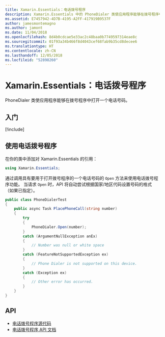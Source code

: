 ```yaml
---
title: Xamarin.Essentials：电话拨号程序
description: Xamarin.Essentials 中的 PhoneDialer 类使应用程序能够在拨号程序中打开一个电话号码
ms.assetid: E7457942-4D7B-4195-A2FF-417919B9537F
author: jamesmontemagno
ms.author: jamont
ms.date: 11/04/2018
ms.openlocfilehash: 8d4b0cdcae5e33ac2c48baa0b7749597314eae8c
ms.sourcegitcommit: 01f93a34b466f8d4043cef68fab9b35cd8decee6
ms.translationtype: HT
ms.contentlocale: zh-CN
ms.lasthandoff: 12/05/2018
ms.locfileid: "52898260"
---
```

# <a name="xamarinessentials-phone-dialer"></a>Xamarin.Essentials：电话拨号程序

PhoneDialer 类使应用程序能够在拨号程序中打开一个电话号码。

## <a name="get-started"></a>入门

[!include[](~/essentials/includes/get-started.md)]

## <a name="using-phone-dialer"></a>使用电话拨号程序

在你的类中添加对 Xamarin.Essentials 的引用：

```csharp
using Xamarin.Essentials;
```

通过调用具有要用于打开拨号程序的一个电话号码的 `Open` 方法来使用电话拨号程序功能。 当请求 `Open` 时，API 将自动尝试根据国家/地区代码设置号码的格式（如果已指定）。

```csharp
public class PhoneDialerTest
{
    public async Task PlacePhoneCall(string number)
    {
        try
        {
            PhoneDialer.Open(number);
        }
        catch (ArgumentNullException anEx)
        {
            // Number was null or white space
        }
        catch (FeatureNotSupportedException ex)
        {
            // Phone Dialer is not supported on this device.
        }
        catch (Exception ex)
        {
            // Other error has occurred.
        }
    }
}
```

## <a name="api"></a>API

- [电话拨号程序源代码](https://github.com/xamarin/Essentials/tree/master/Xamarin.Essentials/PhoneDialer)
- [电话拨号程序 API 文档](xref:Xamarin.Essentials.PhoneDialer)
